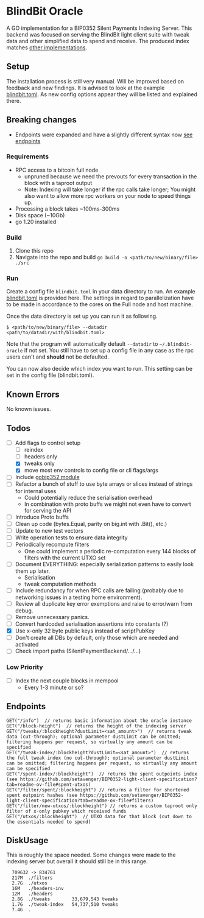 # BlindBit Oracle

A GO implementation for a BIP0352 Silent Payments Indexing Server.
This backend was focused on serving the BlindBit light client suite with tweak data and other simplified data to spend
and receive. The produced index
matches [other implementations](https://github.com/bitcoin/bitcoin/pull/28241#issuecomment-2079270744).

## Setup

The installation process is still very manual. Will be improved based on feedback and new findings. It is advised to look at the example [blindbit.toml](blindbit.example.toml). As new config options appear they will be listed and explained there.

## Breaking changes

- Endpoints were expanded and have a slightly different syntax now [see endpoints](#endpoints)

### Requirements

- RPC access to a bitcoin full node
    - unpruned because we need the prevouts for every transaction in the block with a taproot output
    - Note: Indexing will take longer if the rpc calls take longer;
      You might also want to allow more rpc workers on your node to speed things up.
- Processing a block takes ~100ms-300ms
- Disk space (~10Gb)
- go 1.20 installed

### Build

1. Clone this repo
2. Navigate into the repo and build `go build -o <path/to/new/binary/file> ./src`

### Run

Create a config file `blindbit.toml` in your data directory to run.
An example [blindbit.toml](./blindbit.example.toml) is provided here.
The settings in regard to parallelization have to be made in accordance to the cores on the Full node and host machine.

Once the data directory is set up you can run it as following.

```console
$ <path/to/new/binary/file> --datadir <path/to/datadir/with/blindbit.toml>
```

Note that the program will automatically default `--datadir` to `~/.blindbit-oracle` if not set.
You still have to set up a config file in any case as the rpc users can't and **should** not be defaulted.

You can now also decide which index you want to run. This setting can be set in the config file (blindbit.toml).

## Known Errors

No known issues.

## Todos

- [ ] Add flags to control setup
    - [ ] reindex
    - [ ] headers only
    - [x] tweaks only
    - [x] move most env controls to config file or cli flags/args
- [ ] Include [gobip352 module](https://github.com/setavenger/gobip352)
- [ ] Refactor a bunch of stuff to use byte arrays or slices instead of strings for internal uses
    - Could potentially reduce the serialisation overhead
    - In combination with proto buffs we might not even have to convert for serving the API
- [ ] Introduce Proto buffs
- [ ] Clean up code (bytes.Equal, parity on big.int with .Bit(), etc.)
- [ ] Update to new test vectors
- [ ] Write operation tests to ensure data integrity
- [ ] Periodically recompute filters
    - One could implement a periodic re-computation every 144 blocks of filters with the current UTXO set
- [ ] Document EVERYTHING: especially serialization patterns to easily look them up later.
    - Serialisation
    - tweak computation methods
- [ ] Include redundancy for when RPC calls are failing (probably due to networking issues in a testing home
  environment).
- [ ] Review all duplicate key error exemptions and raise to error/warn from debug.
- [ ] Remove unnecessary panics.
- [ ] Convert hardcoded serialisation assertions into constants (?)
- [x] Use x-only 32 byte public keys instead of scriptPubKey
- [ ] Don't create all DBs by default, only those which are needed and activated
- [ ] Check import paths (SilentPaymentBackend/.../...)

### Low Priority

- [ ] Index the next couple blocks in mempool
    - Every 1-3 minute or so?

## Endpoints

```text
GET("/info")  // returns basic information about the oracle instance
GET("/block-height")  // returns the height of the indexing server
GET("/tweaks/:blockheight?dustLimit=<sat_amount>")  // returns tweak data (cut-through); optional parameter dustLimit can be omitted; filtering happens per request, so virtually any amount can be specified
GET("/tweak-index/:blockheight?dustLimit=<sat_amount>")  // returns the full tweak index (no cut-through); optional parameter dustLimit can be omitted; filtering happens per request, so virtually any amount can be specified
GET("/spent-index/:blockheight")  // returns the spent outpoints index (see https://github.com/setavenger/BIP0352-light-client-specification?tab=readme-ov-file#spent-utxos)
GET("/filter/spent/:blockheight") // returns a filter for shortened spent outpoint hashes (see https://github.com/setavenger/BIP0352-light-client-specification?tab=readme-ov-file#filters)
GET("/filter/new-utxos/:blockheight") // returns a custom taproot only filter of x-only pubkey which received funds
GET("/utxos/:blockheight")  // UTXO data for that block (cut down to the essentials needed to spend)
```

## DiskUsage

This is roughly the space needed. Some changes were made to the indexing server but overall it should still be in this
range.

```text
  709632 -> 834761
  217M	./filters
  2.7G	./utxos
  16M	./headers-inv
  12M	./headers
  2.8G	./tweaks        33,679,543 tweaks
  1.7G	./tweak-index   54,737,510 tweaks
  7.4G	.
 ```
